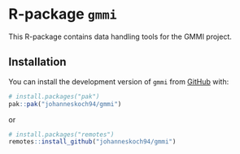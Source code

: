 
<!-- README.md is generated from README.Rmd. Please edit that file -->

# R-package `gmmi`

This R-package contains data handling tools for the GMMI project.

## Installation

You can install the development version of `gmmi` from
[GitHub](https://github.com/) with:

``` r
# install.packages("pak")
pak::pak("johanneskoch94/gmmi")
```

or

``` r
# install.packages("remotes")
remotes::install_github("johanneskoch94/gmmi")
```
